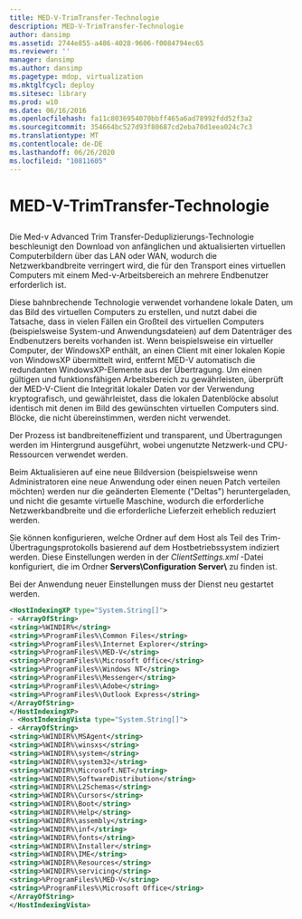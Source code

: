 ```yaml
---
title: MED-V-TrimTransfer-Technologie
description: MED-V-TrimTransfer-Technologie
author: dansimp
ms.assetid: 2744e855-a486-4028-9606-f0084794ec65
ms.reviewer: ''
manager: dansimp
ms.author: dansimp
ms.pagetype: mdop, virtualization
ms.mktglfcycl: deploy
ms.sitesec: library
ms.prod: w10
ms.date: 06/16/2016
ms.openlocfilehash: fa11c8036954070bbff465a6ad78992fdd52f3a2
ms.sourcegitcommit: 354664bc527d93f80687cd2eba70d1eea024c7c3
ms.translationtype: MT
ms.contentlocale: de-DE
ms.lasthandoff: 06/26/2020
ms.locfileid: "10811605"
---
```

# MED-V-TrimTransfer-Technologie


## <a href="" id="bkmk-medvtrimtransfertechnology"></a>


Die Med-v Advanced Trim Transfer-Deduplizierungs-Technologie beschleunigt den Download von anfänglichen und aktualisierten virtuellen Computerbildern über das LAN oder WAN, wodurch die Netzwerkbandbreite verringert wird, die für den Transport eines virtuellen Computers mit einem Med-v-Arbeitsbereich an mehrere Endbenutzer erforderlich ist.

Diese bahnbrechende Technologie verwendet vorhandene lokale Daten, um das Bild des virtuellen Computers zu erstellen, und nutzt dabei die Tatsache, dass in vielen Fällen ein Großteil des virtuellen Computers (beispielsweise System-und Anwendungsdateien) auf dem Datenträger des Endbenutzers bereits vorhanden ist. Wenn beispielsweise ein virtueller Computer, der WindowsXP enthält, an einen Client mit einer lokalen Kopie von WindowsXP übermittelt wird, entfernt MED-V automatisch die redundanten WindowsXP-Elemente aus der Übertragung. Um einen gültigen und funktionsfähigen Arbeitsbereich zu gewährleisten, überprüft der MED-V-Client die Integrität lokaler Daten vor der Verwendung kryptografisch, und gewährleistet, dass die lokalen Datenblöcke absolut identisch mit denen im Bild des gewünschten virtuellen Computers sind. Blöcke, die nicht übereinstimmen, werden nicht verwendet.

Der Prozess ist bandbreiteneffizient und transparent, und Übertragungen werden im Hintergrund ausgeführt, wobei ungenutzte Netzwerk-und CPU-Ressourcen verwendet werden.

Beim Aktualisieren auf eine neue Bildversion (beispielsweise wenn Administratoren eine neue Anwendung oder einen neuen Patch verteilen möchten) werden nur die geänderten Elemente ("Deltas") heruntergeladen, und nicht die gesamte virtuelle Maschine, wodurch die erforderliche Netzwerkbandbreite und die erforderliche Lieferzeit erheblich reduziert werden.

Sie können konfigurieren, welche Ordner auf dem Host als Teil des Trim-Übertragungsprotokolls basierend auf dem Hostbetriebssystem indiziert werden. Diese Einstellungen werden in der *ClientSettings.xml* -Datei konfiguriert, die im Ordner **Servers\\Configuration Server\\** zu finden ist.

Bei der Anwendung neuer Einstellungen muss der Dienst neu gestartet werden.

```xml
<HostIndexingXP type="System.String[]"> 
- <ArrayOfString>
<string>%WINDIR%</string> 
<string>%ProgramFiles%\Common Files</string> 
<string>%ProgramFiles%\Internet Explorer</string> 
<string>%ProgramFiles%\MED-V</string> 
<string>%ProgramFiles%\Microsoft Office</string> 
<string>%ProgramFiles%\Windows NT</string> 
<string>%ProgramFiles%\Messenger</string> 
<string>%ProgramFiles%\Adobe</string> 
<string>%ProgramFiles%\Outlook Express</string> 
</ArrayOfString> 
</HostIndexingXP> 
- <HostIndexingVista type="System.String[]"> 
- <ArrayOfString> 
<string>%WINDIR%\MSAgent</string> 
<string>%WINDIR%\winsxs</string> 
<string>%WINDIR%\system</string> 
<string>%WINDIR%\system32</string> 
<string>%WINDIR%\Microsoft.NET</string> 
<string>%WINDIR%\SoftwareDistribution</string> 
<string>%WINDIR%\L2Schemas</string> 
<string>%WINDIR%\Cursors</string> 
<string>%WINDIR%\Boot</string> 
<string>%WINDIR%\Help</string> 
<string>%WINDIR%\assembly</string> 
<string>%WINDIR%\inf</string> 
<string>%WINDIR%\fonts</string> 
<string>%WINDIR%\Installer</string> 
<string>%WINDIR%\IME</string> 
<string>%WINDIR%\Resources</string> 
<string>%WINDIR%\servicing</string> 
<string>%ProgramFiles%\MED-V</string> 
<string>%ProgramFiles%\Microsoft Office</string> 
</ArrayOfString> 
</HostIndexingVista>
```

 

 





